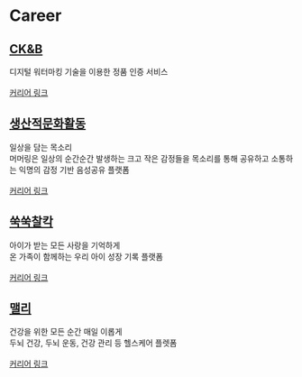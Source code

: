 # Career

## [CK&B](http://hiddentag.com/index.jsp)
디지털 워터마킹 기술을 이용한 정품 인증 서비스
<br/><br/>[커리어 링크](https://github.com/chani01/CareerInfo/blob/main/ck%26b.md)

## [생산적문화활동](https://www.murmuring.fun/)
일상을 담는 목소리<br/>
머머링은 일상의 순간순간 발생하는 크고 작은 감정들을 목소리를 통해 공유하고 소통하는 익명의 감정 기반 음성공유 플랫폼
<br/><br/>[커리어 링크](https://github.com/chani01/CareerInfo/blob/main/murmuring.md)

## [쑥쑥찰칵](https://www.jejememe.com/)
아이가 받는 모든 사랑을 기억하게
<br/> 온 가족이 함께하는 우리 아이 성장 기록 플랫폼
<br/><br/>[커리어 링크](https://github.com/chani01/CareerInfo/blob/main/BabyFolio.md)

## [맬리](https://meli.health/)
건강을 위한 모든 순간 매일 이롭게
<br/> 두뇌 건강, 두뇌 운동, 건강 관리 등 헬스케어 플렛폼
<br/><br/>[커리어 링크](https://github.com/chani01/CareerInfo/blob/main/meli.md)

